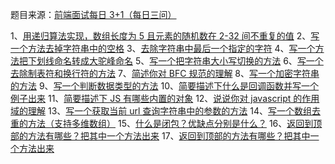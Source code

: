 题目来源：[前端面试每日 3+1（每日三问）](https://github.com/haizlin/fe-interview)

1、[用递归算法实现，数组长度为 5 且元素的随机数在 2-32 间不重复的值](https://github.com/zivenday/learning/issues/3)
2、[写一个方法去掉字符串中的空格](https://github.com/zivenday/learning/issues/6)
3、[去除字符串中最后一个指定的字符](https://github.com/zivenday/learning/issues/9)
4、[写一个方法把下划线命名转成大驼峰命名](https://github.com/zivenday/learning/issues/14)
5、[写一个把字符串大小写切换的方法](https://github.com/zivenday/learning/issues/15)
6、[写一个去除制表符和换行符的方法](https://github.com/zivenday/learning/issues/18)
7、[简述你对 BFC 规范的理解](https://github.com/zivenday/learning/issues/21)
8、[写一个加密字符串的方法](https://github.com/zivenday/learning/issues/24)
9、[写一个判断数据类型的方法](https://github.com/zivenday/learning/issues/27)
10、[简要描述下什么是回调函数并写一个例子出来](https://github.com/zivenday/learning/issues/30)
11、[简要描述下 JS 有哪些内置的对象](https://github.com/zivenday/learning/issues/33)
12、[说说你对 javascript 的作用域的理解](https://github.com/zivenday/learning/issues/36)
13、[写一个获取当前 url 查询字符串中的参数的方法](https://github.com/zivenday/learning/issues/40)
14、[写一个数组去重的方法（支持多维数组）](https://github.com/zivenday/learning/issues/44)
15、[什么是闭包？优缺点分别是什么？](https://github.com/zivenday/learning/issues/48)
16、[返回到顶部的方法有哪些？把其中一个方法出来](https://github.com/zivenday/learning/issues/52)
17、[返回到顶部的方法有哪些？把其中一个方法出来](https://github.com/zivenday/learning/issues/57)
